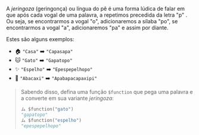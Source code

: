 A _jeringoza_ (geringonça) ou língua do pê é uma forma lúdica de falar em que após cada vogal de uma palavra, a repetimos precedida da letra "p" . Ou seja, se encontrarmos a vogal "o", adicionaremos a sílaba "po", se encontrarmos a vogal "a", adicionaremos "pa" e assim por diante.

Estes são alguns exemplos:

* :house: `"Casa"` :arrow_right: `"Capasapa"`
* :cat: `"Gato"` :arrow_right: `"Gapatopo"`
* :sparkles: `"Espelho"` :arrow_right: `"Epespepelhopo"`
* :pineapple: `"Abacaxi"` :arrow_right: `"Apabapacapaxipi"`

> Sabendo disso, defina uma função `$function` que pega uma palavra e a converte em sua variante _jeringoza_:
>
> ```python
> ム $function("gato")
> "gapatopo"
> ム $function("espelho")
> "epespepelhopo"
> ```
